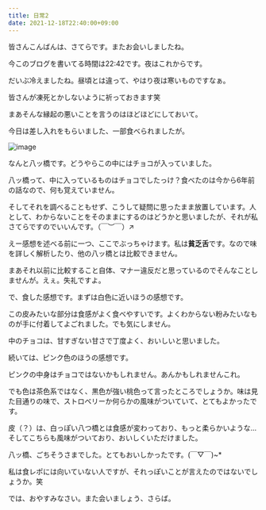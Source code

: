 ```yaml
---
title: 日常2
date: 2021-12-18T22:40:00+09:00
---
```

皆さんこんばんは、さてらです。またお会いしましたね。

今このブログを書いてる時間は22:42です。夜はこれからです。

だいぶ冷えましたね。昼頃とは違って、やはり夜は寒いものですなぁ。

皆さんが凍死とかしないように祈っておきます笑

まあそんな縁起の悪いことを言うのはほどほどにしておいて。

今日は差し入れをもらいました、一部食べられましたが。

![image](https://user-images.githubusercontent.com/32032285/146643280-32e04443-9c45-424c-8b77-dcb6f646cf3b.png)

なんと八ッ橋です。どうやらこの中にはチョコが入っていました。

八ッ橋って、中に入っているものはチョコでしたっけ？食べたのは今から6年前の話なので、何も覚えていません。

そしてそれを調べることもせず、こうして疑問に思ったまま放置しています。人として、わからないことをそのままにするのはどうかと思いましたが、それが私さてらですのでいいんです。（￣︶￣）↗　

えー感想を述べる前に一つ、ここでぶっちゃけます。私は**貧乏舌**です。なので味を詳しく解析したり、他の八ッ橋とは比較できません。

まあそれ以前に比較すること自体、マナー違反だと思っているのでそんなことしませんが。えぇ。失礼ですよ。

で、食した感想です。まずは白色に近いほうの感想です。

この皮みたいな部分は食感がよく食べやすいです。よくわからない粉みたいなものが手に付着してよごれました。でも気にしません。

中のチョコは、甘すぎない甘さで丁度よく、おいしいと思いました。

続いては、ピンク色のほうの感想です。

ピンクの中身はチョコではないかもしれません。あんかもしれませんこれ。

でも色は茶色系ではなく、黒色が強い桃色って言ったところでしょうか。味は見た目通りの味で、ストロベリーか何らかの風味がついていて、とてもよかったです。

皮（？）は、白っぽい八つ橋とは食感が変わっており、もっと柔らかいような...そしてこちらも風味がついており、おいしくいただけました。

八ッ橋、ごちそうさまでした。とてもおいしかったです。(￣▽￣)~*

私は食レポには向いていない人ですが、それっぽいことが言えたのではないでしょうか。笑

では、おやすみなさい。また会いましょう、さらば。


